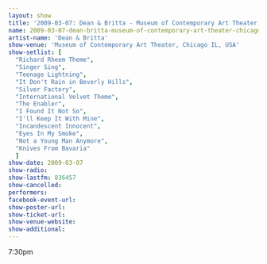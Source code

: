 ```yaml
---
layout: show
title: '2009-03-07: Dean & Britta - Museum of Contemporary Art Theater, Chicago IL, USA'
name: 2009-03-07-dean-britta-museum-of-contemporary-art-theater-chicago-il-usa-2
artist-name: 'Dean & Britta'
show-venue: 'Museum of Contemporary Art Theater, Chicago IL, USA'
show-setlist: [
  "Richard Rheem Theme",
  "Singer Sing",
  "Teenage Lightning",
  "It Don't Rain in Beverly Hills",
  "Silver Factory",
  "International Velvet Theme",
  "The Enabler",
  "I Found It Not So",
  "I'll Keep It With Mine",
  "Incandescent Innocent",
  "Eyes In My Smoke",
  "Not a Young Man Anymore",
  "Knives From Bavaria"
  ]
show-date: 2009-03-07
show-radio: 
show-lastfm: 836457
show-cancelled: 
performers: 
facebook-event-url: 
show-poster-url: 
show-ticket-url: 
show-venue-website: 
show-additional: 
---
```


7:30pm